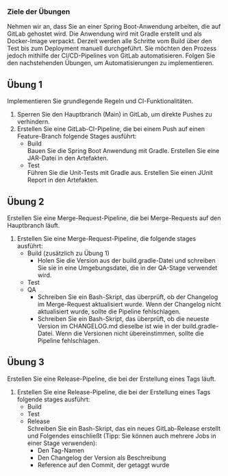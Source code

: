### Ziele der Übungen

Nehmen wir an, dass Sie an einer Spring Boot-Anwendung arbeiten, die auf GitLab gehostet wird. Die Anwendung wird mit Gradle erstellt und als Docker-Image verpackt.
Derzeit werden alle Schritte vom Build über den Test bis zum Deployment manuell durchgeführt. Sie möchten den Prozess jedoch mithilfe der CI/CD-Pipelines von GitLab automatisieren.
Folgen Sie den nachstehenden Übungen, um Automatisierungen zu implementieren.

## Übung 1

Implementieren Sie grundlegende Regeln und CI-Funktionalitäten.

1. Sperren Sie den Hauptbranch (Main) in GitLab, um direkte Pushes zu verhindern.
2. Erstellen Sie eine GitLab-CI-Pipeline, die bei einem Push auf einen Feature-Branch folgende Stages ausführt:
   - Build </br>
      Bauen Sie die Spring Boot Anwendung mit Gradle. Erstellen Sie eine JAR-Datei in den Artefakten.
   - Test </br>
      Führen Sie die Unit-Tests mit Gradle aus. Erstellen Sie einen JUnit Report in den Artefakten.

## Übung 2

Erstellen Sie eine Merge-Request-Pipeline, die bei Merge-Requests auf den Hauptbranch läuft.

1. Erstellen Sie eine Merge-Request-Pipeline, die folgende stages ausführt:
    - Build (zusätzlich zu Übung 1)
      - Holen Sie die Version aus der build.gradle-Datei und schreiben Sie sie in eine Umgebungsdatei, die in der QA-Stage verwendet wird.
    - Test
    - QA </br>
      - Schreiben Sie ein Bash-Skript, das überprüft, ob der Changelog im Merge-Request aktualisiert wurde. Wenn der Changelog nicht aktualisiert wurde, sollte die Pipeline fehlschlagen.
      - Schreiben Sie ein Bash-Skript, das überprüft, ob die neueste Version im CHANGELOG.md dieselbe ist wie in der build.gradle-Datei. Wenn die Versionen nicht übereinstimmen, sollte die Pipeline fehlschlagen.

## Übung 3

Erstellen Sie eine Release-Pipeline, die bei der Erstellung eines Tags läuft.

1. Erstellen Sie eine Release-Pipeline, die bei der Erstellung eines Tags folgende stages ausführt:
    - Build
    - Test
    - Release </br>
      Schreiben Sie ein Bash-Skript, das ein neues GitLab-Release erstellt und Folgendes einschließt (Tipp: Sie können auch mehrere Jobs in einer Stage verwenden):
        - Den Tag-Namen
        - Den Changelog der Version als Beschreibung
        - Reference auf den Commit, der getaggt wurde